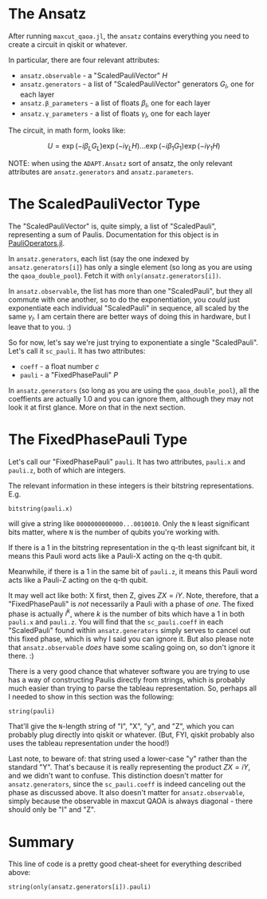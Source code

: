 # The Ansatz

After running `maxcut_qaoa.jl`,
    the `ansatz` contains everything you need to create a circuit in qiskit or whatever.

In particular, there are four relevant attributes:
- `ansatz.observable` - a "ScaledPauliVector" $H$
- `ansatz.generators` - a list of "ScaledPauliVector" generators $G_l$, one for each layer
- `ansatz.β_parameters` - a list of floats $β_l$, one for each layer
- `ansatz.γ_parameters` - a list of floats $γ_l$, one for each layer

The circuit, in math form, looks like:

$$U = \exp(-i β_L G_L) \exp(-i γ_L H) ... \exp(-i β_1 G_1) \exp(-i γ_1 H)$$

NOTE: when using the `ADAPT.Ansatz` sort of ansatz, the only relevant attributes are `ansatz.generators` and `ansatz.parameters`.

# The ScaledPauliVector Type

The "ScaledPauliVector" is, quite simply, a list of "ScaledPauli", representing a sum of Paulis.
Documentation for this object is in [PauliOperators.jl](https://github.com/nmayhall-vt/PauliOperators.jl).

In `ansatz.generators`, each list (say the one indexed by `ansatz.generators[i]`) has only a single element
    (so long as you are using the `qaoa_double_pool`).
Fetch it with `only(ansatz.generators[i])`.

In `ansatz.observable`, the list has more than one "ScaledPauli", but they all commute with one another,
    so to do the exponentiation, you _could_ just exponentiate each individual "ScaledPauli" in sequence,
    all scaled by the same $γ_l$.
I am certain there are better ways of doing this in hardware, but I leave that to you. :)

So for now, let's say we're just trying to exponentiate a single "ScaledPauli".
Let's call it `sc_pauli`.
It has two attributes:
- `coeff` - a float number $c$
- `pauli` - a "FixedPhasePauli" $P$

In `ansatz.generators` (so long as you are using the `qaoa_double_pool`),
    all the coeffients are actually 1.0 and you can ignore them,
    although they may not look it at first glance.
More on that in the next section.

# The FixedPhasePauli Type

Let's call our "FixedPhasePauli" `pauli`.
It has two attributes, `pauli.x` and `pauli.z`, both of which are integers.

The relevant information in these integers is their bitstring representations.
E.g.
```
bitstring(pauli.x)
```
will give a string like `0000000000000...0010010`.
Only the `N` least significant bits matter, where `N` is the number of qubits you're working with.

If there is a 1 in the bitstring representation in the q-th least signifcant bit,
    it means this Pauli word acts like a Pauli-X acting on the q-th qubit.

Meanwhile, if there is a 1 in the same bit of `pauli.z`,
    it means this Pauli word acts like a Pauli-Z acting on the q-th qubit.

It may well act like both: X first, then Z, gives $ZX = iY$.
Note, therefore, that a "FixedPhasePauli" is _not_ necessarily a Pauli with a phase of _one_.
The fixed phase is actually $i^k$, where $k$ is the number of bits which have a 1 in both `pauli.x` and `pauli.z`.
You will find that the `sc_pauli.coeff` in each "ScaledPauli" found within `ansatz.generators`
    simply serves to cancel out this fixed phase,
    which is why I said you can ignore it.
But also please note that `ansatz.observable` _does_ have some scaling going on,
    so don't ignore it there. :)

There is a very good chance that whatever software you are trying to use
    has a way of constructing Paulis directly from strings,
    which is probably much easier than trying to parse the tableau representation.
So, perhaps all I needed to show in this section was the following:
```
string(pauli)
```
That'll give the `N`-length string of "I", "X", "y", and "Z",
    which you can probably plug directly into qiskit or whatever.
(But, FYI, qiskit probably also uses the tableau representation under the hood!)

Last note, to beware of: that string used a lower-case "y" rather than the standard "Y".
That's because it is really representing the product $ZX=iY$, and we didn't want to confuse.
This distinction doesn't matter for `ansatz.generators`,
    since the `sc_pauli.coeff` is indeed canceling out the phase as discussed above.
It also doesn't matter for `ansatz.observable`,
    simply because the observable in maxcut QAOA is always diagonal - there should only be "I" and "Z".

# Summary
This line of code is a pretty good cheat-sheet for everything described above:
```
string(only(ansatz.generators[i]).pauli)
```